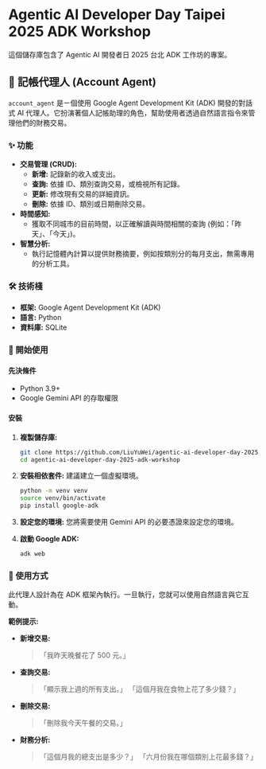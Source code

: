 # Agentic AI Developer Day Taipei 2025 ADK Workshop

這個儲存庫包含了 Agentic AI 開發者日 2025 台北 ADK 工作坊的專案。

## 🤖 記帳代理人 (Account Agent)

`account_agent` 是ㄧ個使用 Google Agent Development Kit (ADK) 開發的對話式 AI 代理人。它扮演著個人記帳助理的角色，幫助使用者透過自然語言指令來管理他們的財務交易。

### ✨ 功能

- **交易管理 (CRUD):**
  - **新增:** 記錄新的收入或支出。
  - **查詢:** 依據 ID、類別查詢交易，或檢視所有記錄。
  - **更新:** 修改現有交易的詳細資訊。
  - **刪除:** 依據 ID、類別或日期刪除交易。
- **時間感知:**
  - 獲取不同城市的目前時間，以正確解讀與時間相關的查詢 (例如：「昨天」、「今天」)。
- **智慧分析:**
  - 執行記憶體內計算以提供財務摘要，例如按類別分的每月支出，無需專用的分析工具。

### 🛠️ 技術棧

- **框架:** Google Agent Development Kit (ADK)
- **語言:** Python
- **資料庫:** SQLite

### 🚀 開始使用

#### 先決條件

- Python 3.9+
- Google Gemini API 的存取權限

#### 安裝

1.  **複製儲存庫:**
    ```bash
    git clone https://github.com/LiuYuWei/agentic-ai-developer-day-2025-adk-workshop.git
    cd agentic-ai-developer-day-2025-adk-workshop
    ```

2.  **安裝相依套件:**
    建議建立一個虛擬環境。
    ```bash
    python -m venv venv
    source venv/bin/activate
    pip install google-adk
    ```

3.  **設定您的環境:**
    您將需要使用 Gemini API 的必要憑證來設定您的環境。

4.  **啟動 Google ADK:**
    ```bash
    adk web
    ```

### 📝 使用方式

此代理人設計為在 ADK 框架內執行。一旦執行，您就可以使用自然語言與它互動。

**範例提示:**

- **新增交易:**
  > 「我昨天晚餐花了 500 元。」

- **查詢交易:**
  > 「顯示我上週的所有支出。」
  > 「這個月我在食物上花了多少錢？」

- **刪除交易:**
  > 「刪除我今天午餐的交易。」

- **財務分析:**
  > 「這個月我的總支出是多少？」
  > 「六月份我在哪個類別上花最多錢？」
